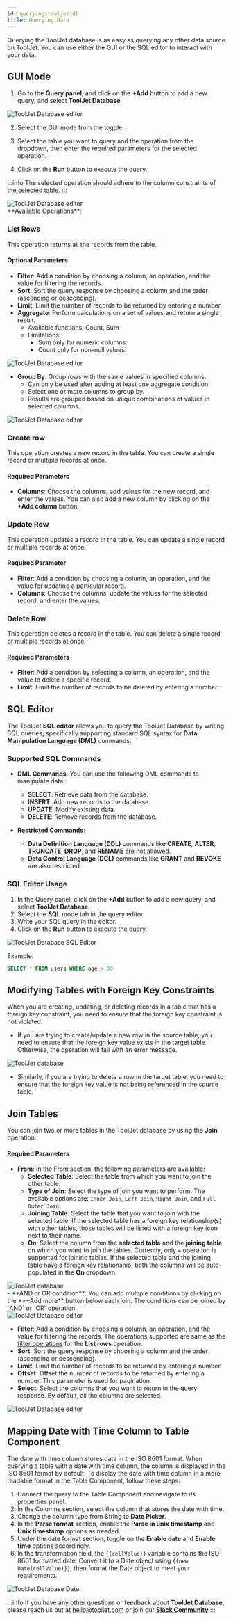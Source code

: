 ```yaml
---
id: querying-tooljet-db
title: Querying Data
---
```


Querying the ToolJet database is as easy as querying any other data source on ToolJet. You can use either the GUI or the SQL editor to interact with your data.

## GUI Mode

1. Go to the **Query panel**, and click on the **+Add** button to add a new query, and select **ToolJet Database**.

<div style={{textAlign: 'center', paddingBottom:'24px'}}>
<img className="screenshot-full" src="/img/v2-beta/database/newui/qtjdb.png" alt="ToolJet Database editor" />
</div>

2. Select the GUI mode from the toggle.

3. Select the table you want to query and the operation from the dropdown, then enter the required parameters for the selected operation. 

4. Click on the **Run** button to execute the query.

:::info
The selected operation should adhere to the column constraints of the selected table.
:::

<div style={{textAlign: 'center'}}>
<img className="screenshot-full" src="/img/v2-beta/database/newui/qtjdb2.png" alt="ToolJet Database editor" />
</div>


<div>
**Available Operations**:


### List Rows
This operation returns all the records from the table.

#### Optional Parameters
- **Filter**: Add a condition by choosing a column, an operation, and the value for filtering the records.
- **Sort**: Sort the query response by choosing a column and the order (ascending or descending).
- **Limit**: Limit the number of records to be returned by entering a number.
- **Aggregate**: Perform calculations on a set of values and return a single result.
  - Available functions: Count, Sum
  - Limitations:
    - Sum only for numeric columns.
    - Count only for non-null values.
<div style={{textAlign: 'center'}}>
<img className="screenshot-full" src="/img/v2-beta/database/newui/aggregate.png" alt="ToolJet Database editor" />
</div>

- **Group By**: Group rows with the same values in specified columns.
  - Can only be used after adding at least one aggregate condition.
  - Select one or more columns to group by.
  - Results are grouped based on unique combinations of values in selected columns.
<div style={{textAlign: 'center'}}>
<img className="screenshot-full" src="/img/v2-beta/database/newui/group-by.png" alt="ToolJet Database editor" />
</div>


<div>

### Create row
This operation creates a new record in the table. You can create a single record or multiple records at once.

#### Required Parameters
- **Columns**: Choose the columns, add values for the new record, and enter the values. You can also add a new column by clicking on the **+Add column** button.

</div>

<div>

### Update Row
This operation updates a record in the table. You can update a single record or multiple records at once.

#### Required Parameter
- **Filter**: Add a condition by choosing a column, an operation, and the value for updating a particular record.
- **Columns**: Choose the columns, update the values for the selected record, and enter the values.

</div>

<div>

### Delete Row
This operation deletes a record in the table. You can delete a single record or multiple records at once.

#### Required Parameters
- **Filter**: Add a condition by selecting a column, an operation, and the value to delete a specific record.
- **Limit**: Limit the number of records to be deleted by entering a number.

</div>

## SQL Editor

The ToolJet **SQL editor** allows you to query the ToolJet Database by writing SQL queries, specifically supporting standard SQL syntax for **Data Manipulation Language (DML)** commands.

### Supported SQL Commands

- **DML Commands**: You can use the following DML commands to manipulate data:
  - **SELECT**: Retrieve data from the database.
  - **INSERT**: Add new records to the database.
  - **UPDATE**: Modify existing data.
  - **DELETE**: Remove records from the database.

- **Restricted Commands**:
  - **Data Definition Language (DDL)** commands like **CREATE**, **ALTER**, **TRUNCATE**, **DROP**, and **RENAME** are not allowed.
  - **Data Control Language (DCL)** commands like **GRANT** and **REVOKE** are also restricted.

### SQL Editor Usage

1. In the Query panel, click on the **+Add** button to add a new query, and select **ToolJet Database**.
2. Select the **SQL** mode tab in the query editor.
3. Write your SQL query in the editor.
4. Click on the **Run** button to execute the query.

<div style={{paddingBottom:'24px', textAlign: 'center'}}>
<img className="screenshot-full" src="/img/v2-beta/database/newui/sql-editor.png" alt="ToolJet Database SQL Editor" />
</div>

Example:
```sql
SELECT * FROM users WHERE age > 30
```

## Modifying Tables with Foreign Key Constraints

When you are creating, updating, or deleting records in a table that has a foreign key constraint, you need to ensure that the foreign key constraint is not violated. 
- If you are trying to create/update a new row in the source table, you need to ensure that the foreign key value exists in the target table. Otherwise, the operation will fail with an error message.

<div style={{textAlign: 'center'}}>
    <img style={{ border:'0', marginBottom:'15px', borderRadius:'5px', boxShadow: '0px 1px 3px rgba(0, 0, 0, 0.2)' }} className="screenshot-full" src="/img/v2-beta/database/ux2/violate-fk.gif" alt="ToolJet database"/>
</div>

- Similarly, if you are trying to delete a row in the target table, you need to ensure that the foreign key value is not being referenced in the source table.

<div>

## Join Tables

You can join two or more tables in the ToolJet database by using the **Join** operation.

#### Required Parameters
- **From**: In the From section, the following parameters are available:
    - **Selected Table**: Select the table from which you want to join the other table. 
    - **Type of Join**: Select the type of join you want to perform. The available options are: `Inner Join`, `Left Join`, `Right Join`, and `Full Outer Join`.
    - **Joining Table**: Select the table that you want to join with the selected table. If the selected table has a foreign key relationship(s) with other tables, those tables will be listed with a foreign key icon next to their name.
    - **On**: Select the column from the **selected table** and the **joining table** on which you want to join the tables. Currently, only `=` operation is supported for joining tables. If the selected table and the joining table have a foreign key relationship, both the columns will be auto-populated in the **On** dropdown.
<div style={{textAlign: 'center'}}>
    <img style={{ border:'0', marginBottom:'15px', borderRadius:'5px', boxShadow: '0px 1px 3px rgba(0, 0, 0, 0.2)' }} className="screenshot-full" src="/img/v2-beta/database/ux2/join-on-fk-v2.gif" alt="ToolJet database"/>
</div>
    - **AND or OR condition**: You can add multiple conditions by clicking on the **+Add more** button below each join. The conditions can be joined by `AND` or `OR` operation.

  <div style={{textAlign: 'center'}}>

  <img className="screenshot-full" src="/img/v2-beta/database/newui/join1.png" alt="ToolJet Database editor" />

  </div>

- **Filter**: Add a condition by choosing a column, an operation, and the value for filtering the records. The operations supported are same as the [filter operations](/docs/tooljet-db/database-editor#available-operations-are) for the **List rows** operation.
- **Sort**: Sort the query response by choosing a column and the order (ascending or descending).
- **Limit**: Limit the number of records to be returned by entering a number. 
- **Offset**: Offset the number of records to be returned by entering a number. This parameter is used for pagination.
- **Select**: Select the columns that you want to return in the query response. By default, all the columns are selected.

<div style={{textAlign: 'center'}}>
<img className="screenshot-full" src="/img/v2-beta/database/newui/join2.png" alt="ToolJet Database editor" />
</div>

<div>

## Mapping Date with Time Column to Table Component

The date with time column stores data in the ISO 8601 format. When querying a table with a date with time column, the column is displayed in the ISO 8601 format by default. To display the date with time column in a more readable format in the Table Component, follow these steps:

1. Connect the query to the Table Component and navigate to its properties panel.
2. In the Columns section, select the column that stores the date with time.
3. Change the column type from String to **Date Picker**.
4. In the **Parse format** section, enable the **Parse in unix timestamp** and **Unix timestamp** options as needed.
5. Under the date format section, toggle on the **Enable date** and **Enable time** options accordingly.
6. In the transformation field, the `{{cellValue}}` variable contains the ISO 8601 formatted date. Convert it to a Date object using `{{new Date(cellValue)}}`, then format the Date object to meet your requirements.


<div style={{textAlign: 'center'}}>
<img className="screenshot-full" src="/img/v2-beta/database/newui/date-with-time-column.png" alt="ToolJet Database Date" />
</div>

</div>



:::info
If you have any other questions or feedback about **ToolJet Database**, please reach us out at hello@tooljet.com or join our **[Slack Community](https://www.tooljet.com/slack)**
:::

</div>

</div>